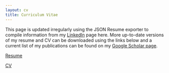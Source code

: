 ```yaml
---
layout: cv
title: Curriculum Vitae
---
```

This page is updated irregularly using the JSON Resume exporter to compile information from my [LinkedIn](https://www.linkedin.com/in/nphamilton/) page here. More up-to-date versions of my resume and CV can be downloaded using the links below and a current list of my publications can be found on my [Google Scholar page](https://scholar.google.com/citations?user=c7TBV-cAAAAJ&hl=en).

[Resume](\assets\downloads\Nate_Hamilton_resume.pdf)    

[CV](\assets\downloads\Nate_Hamilton_CV.pdf)